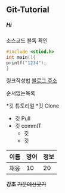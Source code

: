 
## Git-Tutorial
##### Hi

소스코드 블록 확인

```c
#include <stiod.h>
int main(){
printf("1234");
}
```
링크작성법
[블로그 주소](https://naver.com)


순서없는목록

*깃 튜토리얼
  *깃 Clone
  * 깃 Pull
  * 깃 commIT
    * 깃
    * 깃

이름|영어|정보
---|---|---
재웅|10|20

**강조**  ~~가운데선긋기~~

